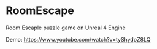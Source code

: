 # RoomEscape
Room Escaple puzzle game on Unreal 4 Engine

Demo: https://www.youtube.com/watch?v=tyShydpZ8LQ
